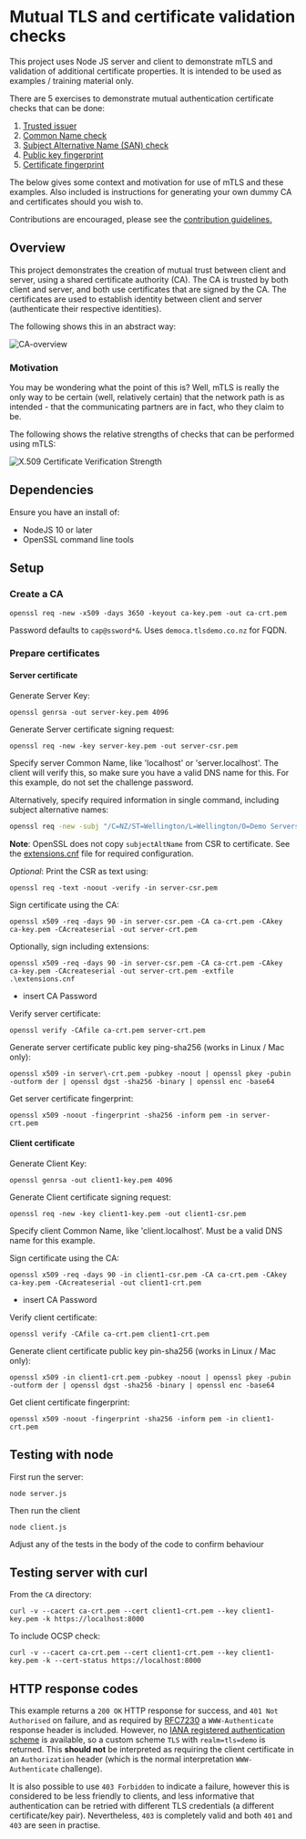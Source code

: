 # Mutual TLS and certificate validation checks

This project uses Node JS server and client to demonstrate mTLS and validation of additional certificate properties.  It is intended to be used as examples / training material only.

There are 5 exercises to demonstrate mutual authentication certificate checks that can be done:

1. [Trusted issuer](basic/README.md)
2. [Common Name check](common-name/README.md)
3. [Subject Alternative Name (SAN) check](subject-alt-name/README.md)
4. [Public key fingerprint](public-key-fingerprint/README.md)
5. [Certificate fingerprint](certificate-fingerprint/README.md)

The below gives some context and motivation for use of mTLS and these examples.  Also included is instructions for generating your own dummy CA and certificates should you wish to.

Contributions are encouraged, please see the [contribution guidelines.](./CONTRIBUTING.md)

## Overview

This project demonstrates the creation of mutual trust between client and server, using a shared certificate authority (CA).  The CA is trusted by both client and server, and both use certificates that are signed by the CA.  The certificates are used to establish identity between client and server (authenticate their respective identities).

The following shows this in an abstract way:

![CA-overview](https://plantuml.somerfield.co.nz/png/0/bLHDQy904BtdLsnLw2bwABs8Y5Qabr8AqfjGrcIYIvBTi3k9IEb_x-mcQTOlj1vqChutRzxR93E3N6EPPq7m86IKbJ6m2PO5Z_NJA59vhkJqmZ-9aXZoFHYLG_WyYZdo3JSmB6ZI7VW8D8f4H1plfgHmQA31Ool7UfD1Mq-N4a4NMb1xMO54qsFSi9GdAMVz_KuW146YUKwiHIVFvYNkb1PuSF35d7q7Z3w9o2nmphnLrt8oy2wdZX5nssBzDx7TuOfd5DZn05gfia9am0wWdvP8vJ7lfzim4sIXnhcoMOjEf53INlS-3MWstxOmRgjctAi6EDhYbWSduVau7V1npOCZTZxEXE_8xolYv-dLRiBGM-rIdvJzTWO9XjDwv9YXBWrwcQv0Lw2Tg77bUQOM8YAeCLNKxFMIbV2FDElXNfed_6jXrhmkp5FPsrcQYrbQ8vHOjzPvjytHDRNbKupc94RlBWb36xExWSTi9ROIOhOv19xpAuZwe2PsEacDsJlWNkdKda5kZYI6mnQpiXHoLsYbahLKIVj8Y9Y-wSdrTIsj5hb4RCxzZpW36TCxvHS0 "CA-overview")

### Motivation

You may be wondering what the point of this is?  Well, mTLS is really the only way to be certain (well, relatively certain) that the network path is as intended - that the communicating partners are in fact, who they claim to be.

The following shows the relative strengths of checks that can be performed using mTLS:

![X.509 Certificate Verification Strength](https://plantuml.somerfield.co.nz/png/0/TL9DJyCm3BtdLrX3Wii-k73WCaqg0Y6cCL4477R9KgyDIvCeSTd6hyVzs5OXkDJrotlFiPrP91ceAesuChWX80T1vmL1fWCgqiuAGPeCmiVuvleM4WoaDrf9GdZ3qFuo2r8AQ7CgXAXrqkOi6TnNne3gIKf9gbZPlij6sno33zhI06I4WijZfBxDibeRhM2BXp_PVMhVsJjMQOmh-yJAgByHBe4E7bSsrRcLL0K4QJCeP2n0cfoPI6eyRfnBp7wRfzNwapEuMqoIHTlBaQghyhzhl0PfevSy7dK0LQ3QSftd95toRPANUGSTZOpRzOqUOwmmJ5GXjHs2TGIuzxoQR0Y-2jv5R8IrgYzxHxdb8S84IiV1OoXrZFghPU-wqujvlUfKcfBNtE-JWkCnd_NAbTxWlX77qs4hVmY8_4YwjS5eD6sNKd-Qx3Z8BXundXY8BdOGTz50TQoX9ZyvZwVdsg8-Og3hH8WPsenVyGy0 "X.509 Certificate Verification Strength")

## Dependencies

Ensure you have an install of:

* NodeJS 10 or later
* OpenSSL command line tools
  
## Setup

### Create a CA

`openssl req -new -x509 -days 3650 -keyout ca-key.pem -out ca-crt.pem`

Password defaults to `cap@ssword*&`.  Uses `democa.tlsdemo.co.nz` for FQDN.

### Prepare certificates

#### Server certificate

Generate Server Key:

`openssl genrsa -out server-key.pem 4096`

Generate Server certificate signing request:

`openssl req -new -key server-key.pem -out server-csr.pem`

Specify server Common Name, like 'localhost' or 'server.localhost'. The client will verify this, so make sure you have a valid DNS name for this.
For this example, do not set the challenge password.

Alternatively, specify required information in single command, including subject alternative names:

```bash
openssl req -new -subj "/C=NZ/ST=Wellington/L=Wellington/O=Demo Servers Ltd/OU=Web Servers/CN=www.demoservers.co.nz/emailAddress=webmaster@demoservers.co.nz" -addext "subjectAltName=DNS:test.demoservers.co.nz,DNS:www.demoservers.co.nz" -key server-key.pem -out server-csr.pem
```

__Note__: OpenSSL does not copy `subjectAltName` from CSR to certificate.  See the [extensions.cnf](CA/extensions.cnf) file for required configuration.

_Optional_: Print the CSR as text using:

`openssl req -text -noout -verify -in server-csr.pem`

Sign certificate using the CA:

`openssl x509 -req -days 90 -in server-csr.pem -CA ca-crt.pem -CAkey ca-key.pem -CAcreateserial -out server-crt.pem`

Optionally, sign including extensions:

`openssl x509 -req -days 90 -in server-csr.pem -CA ca-crt.pem -CAkey ca-key.pem -CAcreateserial -out server-crt.pem -extfile .\extensions.cnf`

* insert CA Password

Verify server certificate:

`openssl verify -CAfile ca-crt.pem server-crt.pem`

Generate server certificate public key ping-sha256 (works in Linux / Mac only):

`openssl x509 -in server\-crt.pem -pubkey -noout | openssl pkey -pubin -outform der | openssl dgst -sha256 -binary | openssl enc -base64`

Get server certificate fingerprint:

`openssl x509 -noout -fingerprint -sha256 -inform pem -in server-crt.pem`

#### Client certificate

Generate Client Key:

`openssl genrsa -out client1-key.pem 4096`

Generate Client certificate signing request:

`openssl req -new -key client1-key.pem -out client1-csr.pem`

Specify client Common Name, like 'client.localhost'. Must be a valid DNS name for this example.

Sign certificate using the CA:

`openssl x509 -req -days 90 -in client1-csr.pem -CA ca-crt.pem -CAkey ca-key.pem -CAcreateserial -out client1-crt.pem`

* insert CA Password

Verify client certificate:

`openssl verify -CAfile ca-crt.pem client1-crt.pem`

Generate client certificate public key pin-sha256 (works in Linux / Mac only):

`openssl x509 -in client1-crt.pem -pubkey -noout | openssl pkey -pubin -outform der | openssl dgst -sha256 -binary | openssl enc -base64`

Get client certificate fingerprint:

`openssl x509 -noout -fingerprint -sha256 -inform pem -in client1-crt.pem`

## Testing with node

First run the server:

`node server.js`

Then run the client

`node client.js`

Adjust any of the tests in the body of the code to confirm behaviour

## Testing server with curl

From the `CA` directory:

`curl -v --cacert ca-crt.pem --cert client1-crt.pem --key client1-key.pem -k https://localhost:8000`

To include OCSP check:

`curl -v --cacert ca-crt.pem --cert client1-crt.pem --key client1-key.pem -k --cert-status https://localhost:8000`

## HTTP response codes

This example returns a `200 OK` HTTP response for success, and `401 Not Authorised` on failure, and as required by [RFC7230](https://tools.ietf.org/html/rfc7235#section-3.1) a `WWW-Authenticate` response header is included.  However, no [IANA registered authentication scheme](https://www.iana.org/assignments/http-authschemes/http-authschemes.xhtml) is available, so a custom scheme `TLS` with `realm=tls=demo` is returned.  This **should not** be interpreted as requiring the client certificate in an `Authorization` header (which is the normal interpretation `WWW-Authenticate` challenge).

It is also possible to use `403 Forbidden` to indicate a failure, however this is considered to be less friendly to clients, and less informative that authentication can be retried with different TLS credentials (a different certificate/key pair).  Nevertheless, `403` is completely valid and both `401` and `403` are seen in practise.
